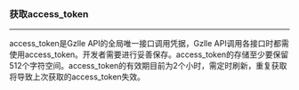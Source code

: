 ### 获取access_token
***
access_token是Gzlle API的全局唯一接口调用凭据，Gzlle API调用各接口时都需使用access_token。开发者需要进行妥善保存。access_token的存储至少要保留512个字符空间。access_token的有效期目前为2个小时，需定时刷新，重复获取将导致上次获取的access_token失效。

